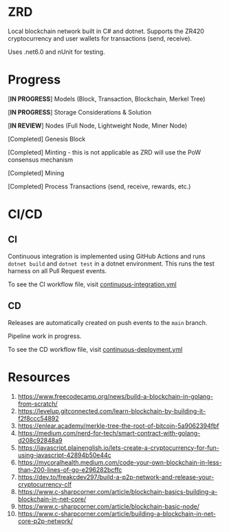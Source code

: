 # ZRD
Local blockchain network built in C# and dotnet. 
Supports the ZR420 cryptocurrency and user wallets for transactions (send, receive).

Uses .net6.0 and nUnit for testing.

# Progress
[**IN PROGRESS**] Models (Block, Transaction, Blockchain, Merkel Tree)

[**IN PROGRESS**] Storage Considerations & Solution

[**IN REVIEW**] Nodes (Full Node, Lightweight Node, Miner Node)

[Completed] Genesis Block

[Completed] Minting - this is not applicable as ZRD will use the PoW consensus mechanism

[Completed] Mining

[Completed] Process Transactions (send, receive, rewards, etc.)

# CI/CD
## CI
Continuous integration is implemented using GitHub Actions and runs ```dotnet build``` and ```dotnet test``` in a dotnet environment.
This runs the test harness on all Pull Request events.

To see the CI workflow file, visit [continuous-integration.yml](.github/workflows/continuous-integration.yml)

## CD
Releases are automatically created on push events to the ```main``` branch.

Pipeline work in progress.

To see the CD workflow file, visit [continuous-deployment.yml](.github/workflows/continuous-deployment.yml)

# Resources
1. https://www.freecodecamp.org/news/build-a-blockchain-in-golang-from-scratch/
2. https://levelup.gitconnected.com/learn-blockchain-by-building-it-f2f8ccc54892
3. https://enlear.academy/merkle-tree-the-root-of-bitcoin-5a9062394fbf
4. https://medium.com/nerd-for-tech/smart-contract-with-golang-d208c92848a9
5. https://javascript.plainenglish.io/lets-create-a-cryptocurrency-for-fun-using-javascript-42894b50e44c
6. https://mycoralhealth.medium.com/code-your-own-blockchain-in-less-than-200-lines-of-go-e296282bcffc
7. https://dev.to/freakcdev297/build-a-p2p-network-and-release-your-cryptocurrency-clf
8. https://www.c-sharpcorner.com/article/blockchain-basics-building-a-blockchain-in-net-core/
9. https://www.c-sharpcorner.com/article/blockchain-basic-node/
10. https://www.c-sharpcorner.com/article/building-a-blockchain-in-net-core-p2p-network/
